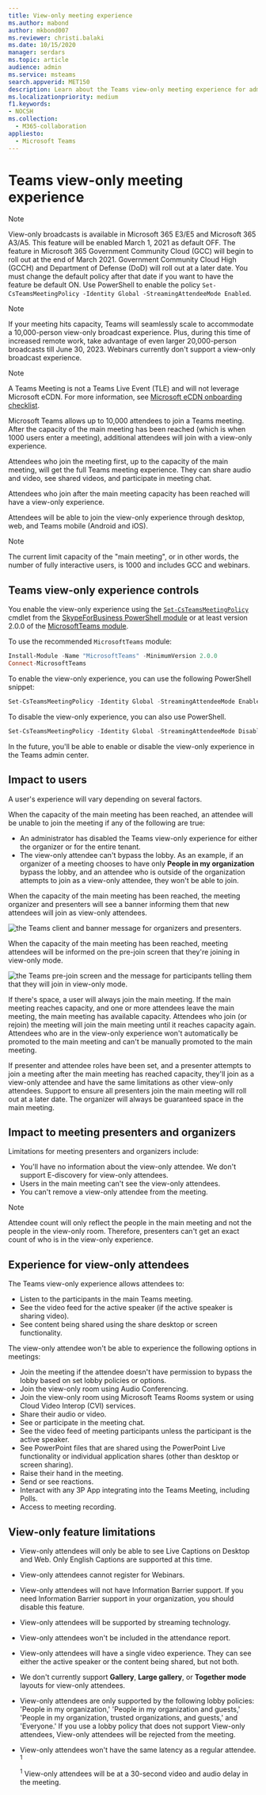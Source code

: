```yaml
---
title: View-only meeting experience
ms.author: mabond
author: mkbond007
ms.reviewer: christi.balaki
ms.date: 10/15/2020
manager: serdars
ms.topic: article
audience: admin
ms.service: msteams
search.appverid: MET150
description: Learn about the Teams view-only meeting experience for admins, presenters, and attendees
ms.localizationpriority: medium
f1.keywords:
- NOCSH
ms.collection: 
  - M365-collaboration
appliesto: 
  - Microsoft Teams
---
```


# Teams view-only meeting experience

> [!Note]
> View-only broadcasts is available in Microsoft 365 E3/E5 and Microsoft 365 A3/A5. This feature will be enabled March 1, 2021 as default OFF. The feature in Microsoft 365 Government Community Cloud (GCC) will begin to roll out at the end of March 2021. Government Community Cloud High (GCCH) and Department of Defense (DoD) will roll out at a later date. You must change the default policy after that date if you want to have the feature be default ON. Use PowerShell to enable the policy `Set-CsTeamsMeetingPolicy -Identity Global -StreamingAttendeeMode Enabled`.

> [!Note]
> If your meeting hits capacity, Teams will seamlessly scale to accommodate a 10,000-person view-only broadcast experience. Plus, during this time of increased remote work, take advantage of even larger 20,000-person broadcasts till June 30, 2023. Webinars currently don't support a view-only broadcast experience.

> [!Note]
> A Teams Meeting is not a Teams Live Event (TLE) and will not leverage Microsoft eCDN. For more information, see [Microsoft eCDN onboarding checklist](/ecdn/integration/onboarding-checklist-for-tle-customers).

Microsoft Teams allows up to 10,000 attendees to join a Teams meeting. After the capacity of the main meeting has been reached (which is when 1000 users enter a meeting), additional attendees will join with a view-only experience.

Attendees who join the meeting first, up to the capacity of the main meeting, will get the full Teams meeting experience. They can share audio and video, see shared videos, and participate in meeting chat.

Attendees who join after the main meeting capacity has been reached will have a view-only experience.

Attendees will be able to join the view-only experience through desktop, web, and Teams mobile (Android and iOS).

> [!Note]
> The current limit capacity of the "main meeting", or in other words, the number of fully interactive users, is 1000 and includes GCC and webinars.

## Teams view-only experience controls

You enable the view-only experience using the [`Set-CsTeamsMeetingPolicy`](/powershell/module/skype/set-csteamsmeetingpolicy) cmdlet from the [SkypeForBusiness PowerShell module](/powershell/module/skype/) or at least version 2.0.0 of the [MicrosoftTeams module](https://www.powershellgallery.com/packages/MicrosoftTeams).

To use the recommended `MicrosoftTeams` module:

```PowerShell
Install-Module -Name "MicrosoftTeams" -MinimumVersion 2.0.0
Connect-MicrosoftTeams
```

To enable the view-only experience, you can use the following PowerShell snippet:

```PowerShell
Set-CsTeamsMeetingPolicy -Identity Global -StreamingAttendeeMode Enabled
```

To disable the view-only experience, you can also use PowerShell.

```PowerShell
Set-CsTeamsMeetingPolicy -Identity Global -StreamingAttendeeMode Disabled
```

In the future, you'll be able to enable or disable the view-only experience in the Teams admin center.

## Impact to users

A user's experience will vary depending on several factors.

When the capacity of the main meeting has been reached, an attendee will be unable to join the meeting if any of the following are true:

- An administrator has disabled the Teams view-only experience for either the organizer or for the entire tenant.
- The view-only attendee can't bypass the lobby. As an example, if an organizer of a meeting chooses to have only **People in my organization** bypass the lobby, and an attendee who is outside of the organization attempts to join as a view-only attendee, they won't be able to join.

When the capacity of the main meeting has been reached, the meeting organizer and presenters will see a banner informing them that new attendees will join as view-only attendees.

  ![the Teams client and banner message for organizers and presenters.](media/chat-and-banner-message.png)

When the capacity of the main meeting has been reached, meeting attendees will be informed on the pre-join screen that they're joining in view-only mode.

  ![the Teams pre-join screen and the message for participants telling them that they will join in view-only mode.](media/view-only-pre-join-screen.png)

If there's space, a user will always join the main meeting. If the main meeting reaches capacity, and one or more attendees leave the main meeting, the main meeting has available capacity. Attendees who join (or rejoin) the meeting will join the main meeting until it reaches capacity again. Attendees who are in the view-only experience won't automatically be promoted to the main meeting and can't be manually promoted to the main meeting.

If presenter and attendee roles have been set, and a presenter attempts to join a meeting after the main meeting has reached capacity, they'll join as a view-only attendee and have the same limitations as other view-only attendees. Support to ensure all presenters join the main meeting will roll out at a later date. The organizer will always be guaranteed space in the main meeting.

## Impact to meeting presenters and organizers

Limitations for meeting presenters and organizers include:

- You'll have no information about the view-only attendee. We don't support E-discovery for view-only attendees.
- Users in the main meeting can't see the view-only attendees.
- You can't remove a view-only attendee from the meeting.

> [!Note]
> Attendee count will only reflect the people in the main meeting and not the people in the view-only room. Therefore, presenters can't get an exact count of who is in the view-only experience.

## Experience for view-only attendees

The Teams view-only experience allows attendees to:

- Listen to the participants in the main Teams meeting.
- See the video feed for the active speaker (if the active speaker is sharing video).
- See content being shared using the share desktop or screen functionality.

The view-only attendee won't be able to experience the following options in meetings:

- Join the meeting if the attendee doesn't have permission to bypass the lobby based on set lobby policies or options.
- Join the view-only room using Audio Conferencing.
- Join the view-only room using Microsoft Teams Rooms system or using Cloud Video Interop (CVI) services.
- Share their audio or video.
- See or participate in the meeting chat.
- See the video feed of meeting participants unless the participant is the active speaker.
- See PowerPoint files that are shared using the PowerPoint Live functionality or individual application shares (other than desktop or screen sharing).
- Raise their hand in the meeting.
- Send or see reactions.
- Interact with any 3P App integrating into the Teams Meeting, including Polls.
- Access to meeting recording.

## View-only feature limitations

- View-only attendees will only be able to see Live Captions on Desktop and Web. Only English Captions are supported at this time.
- View-only attendees cannot register for Webinars.
- View-only attendees will not have Information Barrier support. If you need Information Barrier support in your organization, you should disable this feature. 
- View-only attendees will be supported by streaming technology.
- View-only attendees won't be included in the attendance report.
- View-only attendees will have a single video experience. They can see either the active speaker or the content being shared, but not both.
- We don't currently support **Gallery**, **Large gallery**, or **Together mode** layouts for view-only attendees.
- View-only attendees are only supported by the following lobby policies: 'People in my organization,' 'People in my organization and guests,' 'People in my organization, trusted organizations, and guests,' and 'Everyone.' If you use a lobby policy that does not support View-only attendees, View-only attendees will be rejected from the meeting. 
- View-only attendees won't have the same latency as a regular attendee. <sup>1</sup>

  <sup>1</sup> View-only attendees will be at a 30-second video and audio delay in the meeting.  
